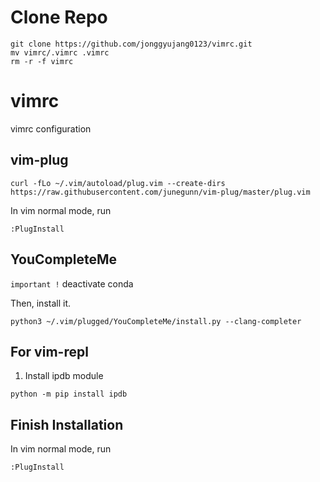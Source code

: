 # Clone Repo
```
git clone https://github.com/jonggyujang0123/vimrc.git
mv vimrc/.vimrc .vimrc
rm -r -f vimrc
```

# vimrc
vimrc configuration

## vim-plug 

```
curl -fLo ~/.vim/autoload/plug.vim --create-dirs https://raw.githubusercontent.com/junegunn/vim-plug/master/plug.vim
```

In vim normal mode, run
```
:PlugInstall
```


## YouCompleteMe
`important !` deactivate conda

Then, install it.
```
python3 ~/.vim/plugged/YouCompleteMe/install.py --clang-completer
```

## For vim-repl

1. Install ipdb module
```
python -m pip install ipdb
```

## Finish Installation
In vim normal mode, run
```
:PlugInstall
```
